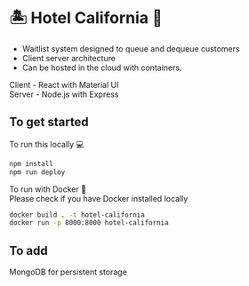 # 🏝 Hotel California 🏨

- Waitlist system designed to queue and dequeue customers
- Client server architecture
- Can be hosted in the cloud with containers.

Client - React with Material UI  
Server - Node.js with Express


## To get started

To run this locally 💻

```bash
npm install
npm run deploy
```

To run with Docker 🐳  
Please check if you have Docker installed locally

```bash
docker build . -t hotel-california
docker run -p 8000:8000 hotel-california
```

## To add

MongoDB for persistent storage
